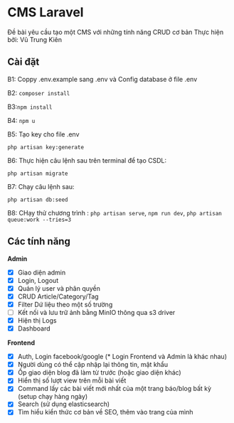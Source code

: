 # CMS Laravel
Đề bài yêu cầu tạo một CMS với những tính năng CRUD cơ bản Thực hiện bởi: Vũ Trung Kiên


## Cài đặt

B1: 
Coppy .env.example sang .env và Config database ở file .env

B2:
`composer install`

B3:`npm install`

B4:
`npm u`

B5: Tạo key cho file .env

`php artisan key:generate`

B6: Thực hiện câu lệnh sau trên terminal để tạo CSDL:

`php artisan migrate`

B7: Chạy câu lệnh sau:

`php artisan db:seed`

B8: CHạy thử chương trình : 
`php artisan serve`, `npm run dev`, `php artisan queue:work --tries=3`

## Các tính năng
**Admin**
- [X] Giao diện admin
- [X] Login, Logout
- [X] Quản lý user và phân quyền
- [X] CRUD Article/Category/Tag
- [X] Filter Dứ liệu theo một số trường
- [ ] Kết nối và lưu trữ ảnh bằng MinIO thông qua s3 driver
- [X] Hiện thị Logs
- [X] Dashboard

**Frontend**
- [X] Auth, Login facebook/google (* Login Frontend và Admin là khác nhau)
- [X] Người dùng có thể cập nhập lại thông tin, mật khẩu
- [X] Ốp giao diện blog đã làm từ trước (hoặc giao diện khác)
- [X] Hiển thị số lượt view trên mỗi bài viết
- [X] Command lấy các bài viết mới nhất của một trang báo/blog bất kỳ (setup chạy hàng ngày)
- [X] Search (sử dụng elasticsearch)
- [X] Tìm hiểu kiển thức cơ bản về SEO, thêm vào trang của mình
